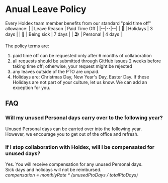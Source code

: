# Anual Leave Policy

Every Holdex team member benefits from our standard "paid time off" allowance:
|  | Leave Reason | Paid Time Off |
|--|--|--|
| 🎄 | Holidays	| 3 days	|
| 🤒 | Being sick | 7 days |
| 🏖️ | Personal | 4 days |

The policy terms are:
1. paid time off can be requested only after 6 months of collaboration
1. all requests should be submitted through GitHub issues 2 weeks before taking time off; otherwise, your request might be rejected
1. any leaves outside of the PTO are unpaid.
1. Holidays are: Christmas Day, New Year's Day, Easter Day. If these Holidays are not part of your culture, let us know. We can add an exception for you.

## FAQ

### Will my unused Personal days carry over to the following year?  
Unused Personal days can be carried over into the following year.  
However, we encourage you to get out of the office and refresh.

### If I stop collaboration with Holdex, will I be compensated for unused days?  
Yes. You will receive compensation for any unused Personal days.  
Sick days and holidays will not be reimbursed.  
_compensation = monthlyRate * (unusedPtoDays / totalPtoDays)_


